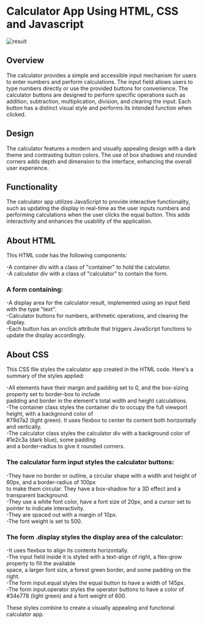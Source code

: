 # Calculator App Using HTML, CSS and Javascript
![result](https://github.com/antonismpats/CalculatorApp/assets/161160300/47d5df52-f582-4231-a27a-63f53bc98c93)

## Overview
The calculator provides a simple and accessible input mechanism for users to enter numbers and perform calculations.
The input field allows users to type numbers directly or use the provided buttons for convenience.
The calculator buttons are designed to perform specific operations such as addition, subtraction, multiplication,
division, and clearing the input. Each button has a distinct visual style and performs its intended function when clicked.

## Design
The calculator features a modern and visually appealing design with a dark theme and contrasting button colors. 
The use of box shadows and rounded corners adds depth and dimension to the interface, enhancing the overall user experience.

## Functionality
The calculator app utilizes JavaScript to provide interactive functionality, such as updating the display in real-time as 
the user inputs numbers and performing calculations when the user clicks the equal button. This adds interactivity and 
enhances the usability of the application.

## About HTML

This HTML code has the following components:

-A container div with a class of "container" to hold the calculator. <br />
-A calculator div with a class of "calculator" to contain the form. <br />

### A form containing: <br />

-A display area for the calculator result, implemented using an input field with the type "text". <br />
-Calculator buttons for numbers, arithmetic operations, and clearing the display. <br />
-Each button has an onclick attribute that triggers JavaScript functions to update the display accordingly. <br />

## About CSS

This CSS file styles the calculator app created in the HTML code. Here's a summary of the styles applied: <br />

-All elements have their margin and padding set to 0, and the box-sizing property set to border-box to include <br />
padding and border in the element's total width and height calculations. <br />
-The container class styles the container div to occupy the full viewport height, with a background color of  <br />
#79d7a2 (light green). It uses flexbox to center its content both horizontally and vertically. <br />
-The calculator class styles the calculator div with a background color of #1e2c3a (dark blue), some padding <br />
and a border-radius to give it rounded corners. <br />

### The calculator form input styles the calculator buttons: <br /> 

-They have no border or outline, a circular shape with a width and height of 60px, and a border-radius of 100px <br />
to make them circular. They have a box-shadow for a 3D effect and a transparent background. <br />
-They use a white font color, have a font size of 20px, and a cursor set to pointer to indicate interactivity. <br />
-They are spaced out with a margin of 10px. <br />
-The font weight is set to 500. <br />

### The form .display styles the display area of the calculator: <br />

-It uses flexbox to align its contents horizontally. <br />
-The input field inside it is styled with a text-align of right, a flex-grow property to fill the available <br />
space, a larger font size, a forest green border, and some padding on the right. <br />
-The form input.equal styles the equal button to have a width of 145px. <br />
-The form input.operator styles the operator buttons to have a color of #34e778 (light green) and a font weight of 600.<br />

These styles combine to create a visually appealing and functional calculator app.

